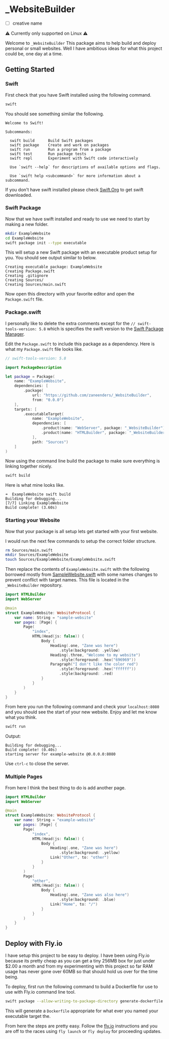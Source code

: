 # _WebsiteBuilder 
- [ ] creative name

⚠️ Currently only supported on Linux ⚠️

Welcome to `_WebsiteBuilder` This package aims to help build and deploy personal or small websites. Well I have ambitious ideas for what this project could be, one day at a time.

## Getting Started

### Swift

First check that you have Swift installed using the following command.

```bash
swift
```
You should see something similar the following.

```
Welcome to Swift!

Subcommands:

  swift build      Build Swift packages
  swift package    Create and work on packages
  swift run        Run a program from a package
  swift test       Run package tests
  swift repl       Experiment with Swift code interactively

  Use `swift --help` for descriptions of available options and flags.

  Use `swift help <subcommand>` for more information about a subcommand.

```

If you don't have swift installed please check [Swift.Org](https://www.swift.org/download/) to get swift downloaded.

### Swift Package

Now that we have swift installed and ready to use we need to start by making a new folder.

```bash
mkdir ExampleWebsite
cd ExampleWebsite
swift package init --type executable
```

This will setup a new Swift package with an executable product setup for you. You should see output similar to below.

```
Creating executable package: ExampleWebsite
Creating Package.swift
Creating .gitignore
Creating Sources/
Creating Sources/main.swift
```

Now open this directory with your favorite editor and open the `Package.swift` file.

### Package.swift

I personally like to delete the extra comments except for the `// swift-tools-version: 5.8` which is specifies the swift version to the [Swift Package Manager](https://www.swift.org/package-manager/).

Edit the `Package.swift` to include this package as a dependency. Here is what my `Package.swift` file looks like.

```swift
// swift-tools-version: 5.8

import PackageDescription

let package = Package(
    name: "ExampleWebsite",
    dependencies: [
        .package(
            url: "https://github.com/zaneenders/_WebsiteBuilder",
            from: "0.0.0")
    ],
    targets: [
        .executableTarget(
            name: "ExampleWebsite",
            dependencies: [
                .product(name: "WebServer", package: "_WebsiteBuilder"),
                .product(name: "HTMLBuilder", package: "_WebsiteBuilder"),
            ],
            path: "Sources")
    ]
)

```

Now using the command line build the package to make sure everything is linking together nicely.

```bash
swift build
```

Here is what mine looks like.

```
➜  ExampleWebsite swift build
Building for debugging...
[7/7] Linking ExampleWebsite
Build complete! (3.60s)
```

### Starting your Website

Now that your package is all setup lets get started with your first website.

I would run the next few commands to setup the correct folder structure.

```bash
rm Sources/main.swift
mkdir Sources/ExampleWebsite
touch Sources/ExampleWebsite/ExampleWebsite.swift
```

Then replace the contents of `ExampleWebsite.swift` with the following borrowed mostly from [SampleWebsite.swift](https://github.com/zaneenders/_WebsiteBuilder/blob/0.0.0/Sources/SampleWebsite/SampleWebsite.swift) with some names changes to prevent conflict with target names. This file is located in the `_WebsiteBuilder` repository.

```swift
import HTMLBuilder
import WebServer

@main
struct ExampleWebsite: WebsiteProtocol {
    var name: String = "sample-website"
    var pages: [Page] {
        Page(
            "index",
            HTML(Head(js: false)) {
                Body {
                    Heading(.one, "Zane was here")
                        .style(background: .yellow)
                    Heading(.three, "Welcome to my website")
                        .style(foreground: .hex("696969"))
                    Paragraph("I don't like the color red")
                        .style(foreground: .hex("ffffff"))
                        .style(background: .red)
                }
            }
        )
    }
}

```

From here you run the following command and check your `localhost:8080` and you should see the start of your new website. Enjoy and let me know what you think.

```bash
swift run
```
Output:
```
Building for debugging...
Build complete! (0.40s)
starting server for example-website @0.0.0.0:8080
```

Use `ctrl-c` to close the server.

### Multiple Pages

From here I think the best thing to do is add another page.

```swift
import HTMLBuilder
import WebServer

@main
struct ExampleWebsite: WebsiteProtocol {
    var name: String = "example-website"
    var pages: [Page] {
        Page(
            "index",
            HTML(Head(js: false)) {
                Body {
                    Heading(.one, "Zane was here")
                        .style(background: .yellow)
                    Link("Other", to: "other")
                }
            }
        )
        Page(
            "other",
            HTML(Head(js: false)) {
                Body {
                    Heading(.one, "Zane was also here")
                        .style(background: .blue)
                    Link("Home", to: "/")
                }
            }
        )
    }
}

```

## Deploy with Fly.io

I have setup this project to be easy to deploy. I have been using Fly.io because its pretty cheap as you can get a tiny 256MB box for just under $2.00 a month and from my experimenting with this project so far RAM usage has never gone over 60MB so that should hold us over for the time being.

To deploy, first run the following command to build a Dockerfile for use to use with Fly.io command line tool.

```bash
swift package --allow-writing-to-package-directory generate-dockerfile
```

This will generate a `Dockerfile` appropriate for what ever you named your executable target the.

From here the steps are pretty easy. Follow the [fly.io](https://fly.io/docs/apps/launch/) instructions and you are off to the races using `fly launch` or `fly deploy` for proceeding updates.
